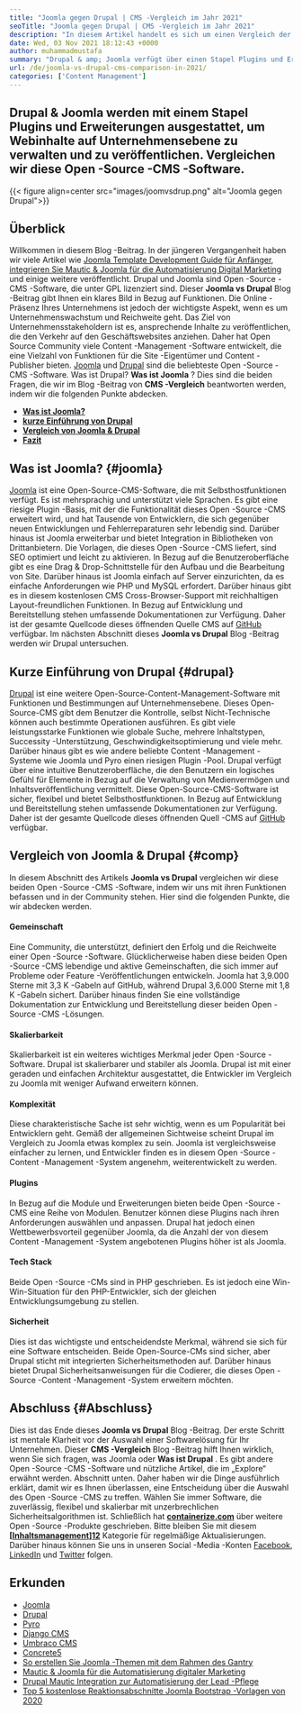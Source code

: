 ```yaml
---
title: "Joomla gegen Drupal | CMS -Vergleich im Jahr 2021" 
seoTitle: "Joomla gegen Drupal | CMS -Vergleich im Jahr 2021" 
description: "In diesem Artikel handelt es sich um einen Vergleich der beiden führenden kostenlosen CMS -Software Joomla vs Drupal. Beide Software sind selbst gehostet und verfügen über eine breite Palette von Plugins." 
date: Wed, 03 Nov 2021 18:12:43 +0000
author: muhammadmustafa
summary: "Drupal & amp; Joomla verfügt über einen Stapel Plugins und Erweiterungen, um Webinhalte auf Unternehmensebene zu verwalten und zu veröffentlichen. Vergleichen wir diese Open -Source -CMS -Software." 
url: /de/joomla-vs-drupal-cms-comparison-in-2021/
categories: ['Content Management']
---
```


## Drupal & Joomla werden mit einem Stapel Plugins und Erweiterungen ausgestattet, um Webinhalte auf Unternehmensebene zu verwalten und zu veröffentlichen. Vergleichen wir diese Open -Source -CMS -Software.

{{< figure align=center src="images/joomvsdrup.png" alt="Joomla gegen Drupal">}}


##  **Überblick**  
Willkommen in diesem Blog -Beitrag. In der jüngeren Vergangenheit haben wir viele Artikel wie [Joomla Template Development Guide für Anfänger][1], [integrieren Sie Mautic & Joomla für die Automatisierung Digital Marketing][2] und einige weitere veröffentlicht. Drupal und Joomla sind Open -Source -CMS -Software, die unter GPL lizenziert sind. Dieser  **Joomla vs Drupal**  Blog -Beitrag gibt Ihnen ein klares Bild in Bezug auf Funktionen. Die Online -Präsenz Ihres Unternehmens ist jedoch der wichtigste Aspekt, wenn es um Unternehmenswachstum und Reichweite geht. Das Ziel von Unternehmensstakeholdern ist es, ansprechende Inhalte zu veröffentlichen, die den Verkehr auf den Geschäftswebsites anziehen.
Daher hat Open Source Community viele Content -Management -Software entwickelt, die eine Vielzahl von Funktionen für die Site -Eigentümer und Content -Publisher bieten. [Joomla][3] und [Drupal][4] sind die beliebteste Open -Source -CMS -Software. Was ist Drupal?  **Was ist Joomla** ? Dies sind die beiden Fragen, die wir im Blog -Beitrag von **CMS -Vergleich**  beantworten werden, indem wir die folgenden Punkte abdecken.
*  **[Was ist Joomla?][5]**  
*  **[kurze Einführung von Drupal][6]**  
*  **[Vergleich von Joomla & Drupal][7]**  
*  **[Fazit][8]**  

## Was ist Joomla? {#joomla}

[Joomla][3] ist eine Open-Source-CMS-Software, die mit Selbsthostfunktionen verfügt. Es ist mehrsprachig und unterstützt viele Sprachen. Es gibt eine riesige Plugin -Basis, mit der die Funktionalität dieses Open -Source -CMS erweitert wird, und hat Tausende von Entwicklern, die sich gegenüber neuen Entwicklungen und Fehlerreparaturen sehr lebendig sind. Darüber hinaus ist Joomla erweiterbar und bietet Integration in Bibliotheken von Drittanbietern. Die Vorlagen, die dieses Open -Source -CMS liefert, sind SEO optimiert und leicht zu aktivieren. In Bezug auf die Benutzeroberfläche gibt es eine Drag & Drop-Schnittstelle für den Aufbau und die Bearbeitung von Site.
Darüber hinaus ist Joomla einfach auf Server einzurichten, da es einfache Anforderungen wie PHP und MySQL erfordert. Darüber hinaus gibt es in diesem kostenlosen CMS Cross-Browser-Support mit reichhaltigen Layout-freundlichen Funktionen. In Bezug auf Entwicklung und Bereitstellung stehen umfassende Dokumentationen zur Verfügung. Daher ist der gesamte Quellcode dieses öffnenden Quelle CMS auf [GitHub][9] verfügbar. Im nächsten Abschnitt dieses  **Joomla vs Drupal**  Blog -Beitrag werden wir Drupal untersuchen.

## Kurze Einführung von Drupal {#drupal}

[Drupal][4] ist eine weitere Open-Source-Content-Management-Software mit Funktionen und Bestimmungen auf Unternehmensebene. Dieses Open-Source-CMS gibt dem Benutzer die Kontrolle, selbst Nicht-Technische können auch bestimmte Operationen ausführen. Es gibt viele leistungsstarke Funktionen wie globale Suche, mehrere Inhaltstypen, Successity -Unterstützung, Geschwindigkeitsoptimierung und viele mehr. Darüber hinaus gibt es wie andere beliebte Content -Management -Systeme wie Joomla und Pyro einen riesigen Plugin -Pool. Drupal verfügt über eine intuitive Benutzeroberfläche, die den Benutzern ein logisches Gefühl für Elemente in Bezug auf die Verwaltung von Medienvermögen und Inhaltsveröffentlichung vermittelt.
Diese Open-Source-CMS-Software ist sicher, flexibel und bietet Selbsthostfunktionen. In Bezug auf Entwicklung und Bereitstellung stehen umfassende Dokumentationen zur Verfügung. Daher ist der gesamte Quellcode dieses öffnenden Quell -CMS auf [GitHub][10] verfügbar.

## Vergleich von Joomla & Drupal {#comp}

In diesem Abschnitt des Artikels  **Joomla vs Drupal**  vergleichen wir diese beiden Open -Source -CMS -Software, indem wir uns mit ihren Funktionen befassen und in der Community stehen. Hier sind die folgenden Punkte, die wir abdecken werden.

#### Gemeinschaft
Eine Community, die unterstützt, definiert den Erfolg und die Reichweite einer Open -Source -Software. Glücklicherweise haben diese beiden Open -Source -CMS lebendige und aktive Gemeinschaften, die sich immer auf Probleme oder Feature -Veröffentlichungen entwickeln. Joomla hat 3,9.000 Sterne mit 3,3 K -Gabeln auf GitHub, während Drupal 3,6.000 Sterne mit 1,8 K -Gabeln sichert. Darüber hinaus finden Sie eine vollständige Dokumentation zur Entwicklung und Bereitstellung dieser beiden Open -Source -CMS -Lösungen.

#### Skalierbarkeit
Skalierbarkeit ist ein weiteres wichtiges Merkmal jeder Open -Source -Software. Drupal ist skalierbarer und stabiler als Joomla. Drupal ist mit einer geraden und einfachen Architektur ausgestattet, die Entwickler im Vergleich zu Joomla mit weniger Aufwand erweitern können.

#### Komplexität
Diese charakteristische Sache ist sehr wichtig, wenn es um Popularität bei Entwicklern geht. Gemäß der allgemeinen Sichtweise scheint Drupal im Vergleich zu Joomla etwas komplex zu sein. Joomla ist vergleichsweise einfacher zu lernen, und Entwickler finden es in diesem Open -Source -Content -Management -System angenehm, weiterentwickelt zu werden.

#### Plugins
In Bezug auf die Module und Erweiterungen bieten beide Open -Source -CMS eine Reihe von Modulen. Benutzer können diese Plugins nach ihren Anforderungen auswählen und anpassen. Drupal hat jedoch einen Wettbewerbsvorteil gegenüber Joomla, da die Anzahl der von diesem Content -Management -System angebotenen Plugins höher ist als Joomla.

#### Tech Stack
Beide Open -Source -CMs sind in PHP geschrieben. Es ist jedoch eine Win-Win-Situation für den PHP-Entwickler, sich der gleichen Entwicklungsumgebung zu stellen.

#### Sicherheit
Dies ist das wichtigste und entscheidendste Merkmal, während sie sich für eine Software entscheiden. Beide Open-Source-CMs sind sicher, aber Drupal sticht mit integrierten Sicherheitsmethoden auf. Darüber hinaus bietet Drupal Sicherheitsanweisungen für die Codierer, die dieses Open -Source -Content -Management -System erweitern möchten.

## Abschluss {#Abschluss}

Dies ist das Ende dieses  **Joomla vs Drupal** Blog -Beitrag. Der erste Schritt ist mentale Klarheit vor der Auswahl einer Softwarelösung für Ihr Unternehmen. Dieser  **CMS -Vergleich**  Blog -Beitrag hilft Ihnen wirklich, wenn Sie sich fragen, was Joomla oder **Was ist Drupal**  . Es gibt andere Open -Source -CMS -Software und nützliche Artikel, die im „Explore“ erwähnt werden. Abschnitt unten. Daher haben wir die Dinge ausführlich erklärt, damit wir es Ihnen überlassen, eine Entscheidung über die Auswahl des Open -Source -CMS zu treffen. Wählen Sie immer Software, die zuverlässig, flexibel und skalierbar mit unzerbrechlichen Sicherheitsalgorithmen ist.
Schließlich hat  **[containerize.com][11]** über weitere Open -Source -Produkte geschrieben. Bitte bleiben Sie mit diesem **[[Inhaltsmanagement][12]][12]**  Kategorie für regelmäßige Aktualisierungen. Darüber hinaus können Sie uns in unseren Social -Media -Konten [Facebook][13], [LinkedIn][14] und [Twitter][15] folgen.

## Erkunden
  * [Joomla][3]
  * [Drupal][4]
  * [Pyro][16]
  * [Django CMS][17]
  * [Umbraco CMS][18]
  * [Concrete5][19]
  * [So erstellen Sie Joomla -Themen mit dem Rahmen des Gantry][20]
  * [Mautic & Joomla für die Automatisierung digitaler Marketing][2]
  * [Drupal Mautic Integration zur Automatisierung der Lead -Pflege][21]
  * [Top 5 kostenlose Reaktionsabschnitte Joomla Bootstrap -Vorlagen von 2020][22]



[1]: https://blog.containerize.com/content-management/responsive-joomla-templates-tutorial/
[2]: https://blog.containerize.com/content-management/integrate-mautic-with-joomla-for-marketing-automation/
[3]: https://products.containerize.com/content-management/joomla
[4]: https://products.containerize.com/content-management/drupal
[5]: #joomla
[6]: #drupal
[7]: #comp
[8]: #Conclusion
[9]: https://github.com/joomla/joomla-cms
[10]: https://github.com/drupal/drupal
[11]: https://www.containerize.com/
[12]: https://products.containerize.com/content-management/
[13]: https://web.facebook.com/containerize
[14]: https://www.linkedin.com/company/containerize/
[15]: https://twitter.com/containerize_co
[16]: https://products.containerize.com/content-management/pyro
[17]: https://products.containerize.com/content-management/django
[18]: https://products.containerize.com/content-management/umbraco
[19]: https://products.containerize.com/content-management/concrete5
[20]: https://blog.containerize.com/content-management/how-to-create-joomla-theme-joomla-gantry-framework/
[21]: https://blog.containerize.com/content-management/drupal-tutorial-automate-lead-growth-with-drupal-mautic/
[22]: https://blog.containerize.com/content-management/top-5-best-free-responsive-joomla-templates-of-2020/
